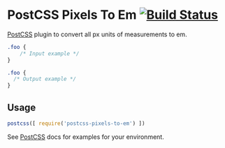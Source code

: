 # PostCSS Pixels To Em [![Build Status][ci-img]][ci]

[PostCSS] plugin to convert all px units of measurements to em.

[PostCSS]: https://github.com/postcss/postcss
[ci-img]:  https://travis-ci.org/ojame/postcss-pixels-to-em.svg
[ci]:      https://travis-ci.org/ojame/postcss-pixels-to-em

```css
.foo {
    /* Input example */
}
```

```css
.foo {
  /* Output example */
}
```

## Usage

```js
postcss([ require('postcss-pixels-to-em') ])
```

See [PostCSS] docs for examples for your environment.
